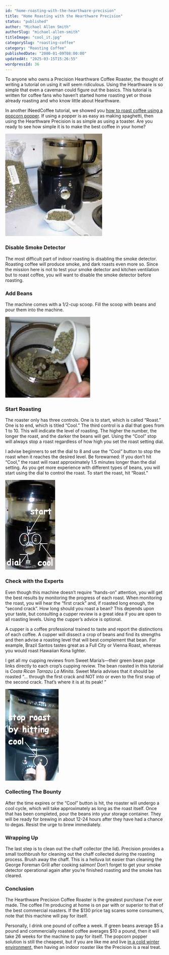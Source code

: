 ```yaml
---
id: "home-roasting-with-the-hearthware-precision"
title: "Home Roasting with the Hearthware Precision"
status: "published"
author: "Michael Allen Smith"
authorSlug: "michael-allen-smith"
titleImage: "cool_it.jpg"
categorySlug: "roasting-coffee"
category: "Roasting Coffee"
publishedDate: "2000-01-09T08:00:00"
updatedAt: "2025-03-15T15:26:55"
wordpressId: 36
---
```


To anyone who owns a Precision Hearthware Coffee Roaster, the thought of writing a tutorial on using it will seem ridiculous. Using the Hearthware is so simple that even a caveman could figure out the basics. This tutorial is written for coffee fans who haven’t started home roasting yet or those already roasting and who know little about Hearthware.

In another INeedCoffee tutorial, we showed you [how to roast coffee using a popcorn popper](http://ineedcoffee.com/roasting-coffee-in-a-popcorn-popper/). If using a popper is as easy as making spaghetti, then using the Hearthware Precision is as simple as using a toaster. Are you ready to see how simple it is to make the best coffee in your home?

![hearthware](hearthware1.jpg)

### Disable Smoke Detector

The most difficult part of indoor roasting is disabling the smoke detector. Roasting coffee will produce smoke, and dark roasts even more so. Since the mission here is not to test your smoke detector and kitchen ventilation but to roast coffee, you will want to disable the smoke detector before roasting.

### Add Beans

The machine comes with a 1/2-cup scoop. Fill the scoop with beans and pour them into the machine.

![pouring beans](pouring_beans.jpg)

### Start Roasting

The roaster only has three controls. One is to start, which is called “Roast.” One is to end, which is titled “Cool.” The third control is a dial that goes from 1 to 10. This will indicate the level of roasting. The higher the number, the longer the roast, and the darker the beans will get. Using the “Cool” stop will always stop a roast regardless of how high you set the roast setting dial.

I advise beginners to set the dial to 8 and use the “Cool” button to stop the roast when it reaches the desired level. Be forewarned: If you don’t hit “Cool,” the roast will roast approximately 1.5 minutes longer than the dial setting. As you get more experience with different types of beans, you will start using the dial to control the roast. To start the roast, hit “Roast.”

![early roast](early_roast.jpg)

### Check with the Experts

Even though this machine doesn’t require “hands-on” attention, you will get the best results by monitoring the progress of each roast. When monitoring the roast, you will hear the “first crack” and, if roasted long enough, the “second crack”. How long should you roast a bean? This depends upon your taste, but consulting a cupper review is a great idea if you are open to all roasting levels. Using the cupper’s advice is optional.

A cupper is a coffee professional trained to taste and report the distinctions of each coffee. A cupper will dissect a crop of beans and find its strengths and then advise a roasting level that will best complement that bean. For example, Brazil Santos tastes great as a Full City or Vienna Roast, whereas you would roast Hawaiian Kona lighter.

I get all my cupping reviews from Sweet Maria’s—their green bean page links directly to each crop’s cupping review. The bean roasted in this tutorial is *Costa Rican Tarrazu La Minita*. Sweet Maria advises that it should be roasted “… through the first crack and NOT into or even to the first snap of the second crack. That’s where it is at its peak! ”

![cool roast](cool_it.jpg)

### Collecting The Bounty

After the time expires or the “Cool” button is hit, the roaster will undergo a cool cycle, which will take approximately as long as the roast itself. Once that has been completed, pour the beans into your storage container. They will be ready for brewing in about 12-24 hours after they have had a chance to degas. Resist the urge to brew immediately.

### Wrapping Up

The last step is to clean out the chaff collector (the lid). Precision provides a small toothbrush for cleaning out the chaff collected during the roasting process. Brush away the chaff. This is a helluva lot easier than cleaning the George Foreman Grill after cooking salmon! Don’t forget to get your smoke detector operational again after you’re finished roasting and the smoke has cleared.

### Conclusion

The Hearthware Precision Coffee Roaster is the greatest purchase I’ve ever made. The coffee I’m producing at home is on par with or superior to that of the best commercial roasters. If the $130 price tag scares some consumers, note that this machine will pay for itself.

Personally, I drink one pound of coffee a week. If green beans average $5 a pound and commercially roasted coffee averages $10 a pound, then it will take 26 weeks for the machine to pay for itself. The popcorn popper solution is still the cheapest, but if you are like me and live [in a cold winter environment,](http://ineedcoffee.com/cold-weather-coffee-roasting/) then having an indoor roaster like the Precision is a real treat.